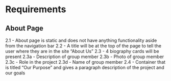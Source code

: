 # Requirements

## About Page

  2.1 - About page is static and does not have anything functionality aside from the navigation bar
  2.2 - A title will be at the top of the page to tell the user where they are in the site “About Us”
  2.3 - 4 biography cards will be present
  2.3a - Description of group member
  2.3b - Photo of group member
  2.3c - Role in the project
  2.3d - Name of group member
  2.4 - Container that is titled “Our Purpose” and gives a paragraph description of the project and our goals
